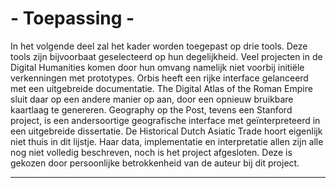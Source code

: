 # - Toepassing -

In het volgende deel zal het kader worden toegepast op drie tools. Deze tools zijn bijvoorbaat geselecteerd op hun degelijkheid. Veel projecten in de Digital Humanities komen door hun omvang namelijk niet voorbij initiële verkenningen met prototypes. Orbis heeft een rijke interface gelanceerd met een uitgebreide documentatie. The Digital Atlas of the Roman Empire sluit daar op een andere manier op aan, door een opnieuw bruikbare kaartlaag te genereren. Geography op the Post, tevens een Stanford project, is een andersoortige geografische interface met geïnterpreteerd in een uitgebreide dissertatie. De Historical Dutch Asiatic Trade hoort eigenlijk niet thuis in dit lijstje. Haar data, implementatie en interpretatie allen zijn alle nog niet volledig beschreven, noch is het project afgesloten. Deze is gekozen door persoonlijke betrokkenheid van de auteur bij dit project.

---- 
